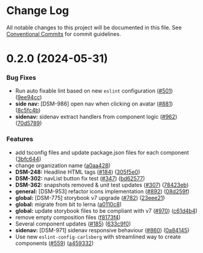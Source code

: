 # Change Log

All notable changes to this project will be documented in this file.
See [Conventional Commits](https://conventionalcommits.org) for commit guidelines.

# 0.2.0 (2024-05-31)

### Bug Fixes

- Run auto fixable lint based on new `eslint` configuration ([#501](https://github.com/CarlsbergGBS/cx-component-library/issues/501)) ([9ee94cc](https://github.com/CarlsbergGBS/cx-component-library/commit/9ee94cc2cd407f717e62d8857b5f20a74e7bbec4))
- **side nav:** [DSM-986] open nav when clicking on avatar ([#881](https://github.com/CarlsbergGBS/cx-component-library/issues/881)) ([8c5fc4b](https://github.com/CarlsbergGBS/cx-component-library/commit/8c5fc4b0f6a208d21ad5e9e0e04be946aa33e556))
- **sidenav:** sidenav extract handlers from component logic ([#962](https://github.com/CarlsbergGBS/cx-component-library/issues/962)) ([70d5789](https://github.com/CarlsbergGBS/cx-component-library/commit/70d5789f86c1a3d9ba4bb06fc36d97cfbdac6261))

### Features

- add tsconfig files and update package.json files for each component ([3bfc644](https://github.com/CarlsbergGBS/cx-component-library/commit/3bfc644e1cfc9dbb7cf7a0469e25fce055b53240))
- change organization name ([a0aa428](https://github.com/CarlsbergGBS/cx-component-library/commit/a0aa428f43138af5707a3ff4c0e36b7c056f02e6))
- **DSM-248:** Headline HTML tags ([#184](https://github.com/CarlsbergGBS/cx-component-library/issues/184)) ([305f5e0](https://github.com/CarlsbergGBS/cx-component-library/commit/305f5e0fa92d5813f4877b338ad827a8c347d452))
- **DSM-302:** navList button fix test ([#347](https://github.com/CarlsbergGBS/cx-component-library/issues/347)) ([bd62577](https://github.com/CarlsbergGBS/cx-component-library/commit/bd625771ab5adf948637e046b6af7f6919b36329))
- **DSM-362:** snapshots removed & unit test updates ([#307](https://github.com/CarlsbergGBS/cx-component-library/issues/307)) ([78423eb](https://github.com/CarlsbergGBS/cx-component-library/commit/78423eb5cfe04fe8a3a7af1f5af074ac6d35e235))
- **general:** [DSM-953] refactor icons implementation ([#892](https://github.com/CarlsbergGBS/cx-component-library/issues/892)) ([08d259f](https://github.com/CarlsbergGBS/cx-component-library/commit/08d259f476ce97e9db8ac41d5eb4773eabca0d37))
- **global:** [DSM-775] storybook v7 upgrade ([#782](https://github.com/CarlsbergGBS/cx-component-library/issues/782)) ([23eee21](https://github.com/CarlsbergGBS/cx-component-library/commit/23eee211673a2351970d70e9f4533f135840540b))
- **global:** migrate from bit to lerna ([a0110c8](https://github.com/CarlsbergGBS/cx-component-library/commit/a0110c8831370dc762c193b17cc593eed381f990))
- **global:** update storybook files to be compliant with v7 ([#970](https://github.com/CarlsbergGBS/cx-component-library/issues/970)) ([c61d4b4](https://github.com/CarlsbergGBS/cx-component-library/commit/c61d4b40a0755becf942ad3f28758a159f8c54e4))
- remove empty composition files ([f8173f4](https://github.com/CarlsbergGBS/cx-component-library/commit/f8173f4a2ecbf80bb7b6ffe848c023ae31819c2d))
- Several component updates ([#185](https://github.com/CarlsbergGBS/cx-component-library/issues/185)) ([633c9f0](https://github.com/CarlsbergGBS/cx-component-library/commit/633c9f0a4432e9e3d08ff05156453660929c19a2))
- **sidenav:** [DSM-971] sidenav responsive behaviour ([#860](https://github.com/CarlsbergGBS/cx-component-library/issues/860)) ([0a84145](https://github.com/CarlsbergGBS/cx-component-library/commit/0a841458886a4314098890a787614414c4b12826))
- Use new `eslint-config-carlsberg` with streamlined way to create components ([#559](https://github.com/CarlsbergGBS/cx-component-library/issues/559)) ([a459332](https://github.com/CarlsbergGBS/cx-component-library/commit/a45933215bc0b523220743f17d988d7f1ad5fce6))
